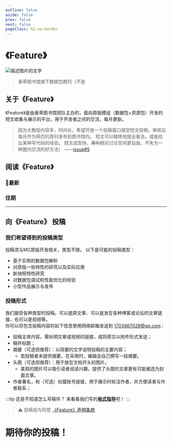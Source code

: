 ```yaml
---
outline: false
aside: false
prev: false
next: false
pageClass: h2-no-border
---
```


<script setup>
	import ColorLine from '/.vitepress/vue/ColorLine.vue'
  import JournalIndex from '/.vitepress/vue/JournalIndex.vue'
</script>

# 《Feature》
<p class="img_feature">
  <img src="/feature/title.png" alt="描述图片的文字">
</p>

> 香草图书馆旗下数据包期刊（不是

## 关于《Feature》
<ColorLine />
《Feature》是由香草图书馆团队主办的，面向原版模组（数据包+资源包）开发的短文收集与展示的平台，用于开发者之间的交流，每月更新。

> 因为大教程内容多，时间长，希望开放一个投稿窗口接受短文投稿，审核后每月作为网页的周刊发布到图书馆内。
> 短文可以精炼地提出看法，或是给出某种写代码的经验。
> 短文成型快，~~周刊~~相对讨论空间更自由，不失为一种圈内交流的好方法）
> ——[issue#5](https://github.com/CR-019/datapack-index/issues/5)

## 阅读《Feature》
<ColorLine />

### 🌟最新
<JournalIndex
    cover="./cover/202506/202506.png"
    :coverLink="'./index/202506'"
/>

<ColorLine />

### 往期
<JournalIndex
    cover="./cover/202505/202505.png"
    :coverLink="'./index/202505'"
/>

---

<JournalIndex
    cover="./cover/202504/202504.png"
    :coverLink="'./index/202504'"
/>

## 向《Feature》 投稿
<ColorLine />

### 我们希望得到的投稿类型

投稿须与MC原版开发相关，类型不限。
以下是可能的投稿类型：
- 基于实例的数据包解析
- 对原版一些特性的研究以及实际应用
- 新快照特性研究
- 对数据包调试和性能优化的经验
- 小型作品展示与发布

### 投稿形式

我们接受各种类型的投稿。可以是原文章、可以是发在各种博客或论坛的文章链接、也可以是视频等。  
你可以将包含投稿内容的如下信息使用网络邮箱发送到 1703467028@qq.com :  
- 投稿主体内容，需标明文章或视频的链接，或将原文以附件形式发送；
- 稿件标题；
- 摘要（可选但推荐）：以简要的文字说明投稿的主要内容；
  - 若投稿者未提供摘要，在采用时，编辑会自己撰写一段摘要。
- 头图（可选但推荐）：用于放在文档开头的图片。
  - 美观的图片可以吸引读者阅读兴趣，提供了头图的文章更有可能被选为封面文章。
- 作者署名，和（可选）社媒账号链接，用于展示时标注作者，并方便读者与作者联系；

:::tip 还是不知道怎么写稿件？
来看看我们写的[**格式指导**](/feature/_格式指导.md)吧！
:::

> ⚠️ 投稿视为同意 [《Feature》声明条款](/feature/_条款.md)

# 期待你的投稿！